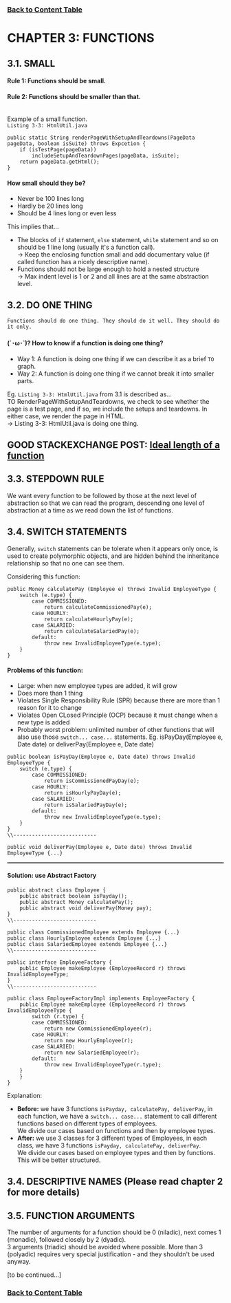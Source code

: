 ### [Back to Content Table](https://github.com/jenniferdo2211/Clean-Code-Summary)

# CHAPTER 3: FUNCTIONS

## 3.1. SMALL

#### Rule 1: Functions should be small.
#### Rule 2: Functions should be smaller than that.<br /><br />

Example of a small function.<br />
`Listing 3-3: HtmlUtil.java`<br />
```
public static String renderPageWithSetupAndTeardowns(PageData pageData, boolean isSuite) throws Expcetion {
    if (isTestPage(pageData)) 
        includeSetupAndTeardownPages(pageData, isSuite);
    return pageData.getHtml();
}
```

#### How small should they be?
* Never be 100 lines long<br />
* Hardly be 20 lines long<br />
* Should be 4 lines long or even less<br />

This implies that...
* The blocks of `if` statement, `else` statement, `while` statement and so on should be 1 line long (usually it's a function call).<br />
-> Keep the enclosing function small and add documentary value (if called function has a nicely descriptive name).
* Functions should not be large enough to hold a nested structure <br />
-> Max indent level is 1 or 2 and all lines are at the same abstraction level.

## 3.2. DO ONE THING

```
Functions should do one thing. They should do it well. They should do it only.
```

#### (´･ω･`)? How to know if a function is doing one thing?<br />
* Way 1: A function is doing one thing if we can describe it as a brief `TO` graph.
* Way 2: A function is doing one thing if we cannot break it into smaller parts.

Eg. `Listing 3-3: HtmlUtil.java` from 3.1 is described as...<br/>
TO RenderPageWithSetupAndTeardowns, we check to see whether the page is a test page, and if so, we include the setups and teardowns. In either case, we render the page in HTML.<br/>
-> Listing 3-3: HtmlUtil.java is doing one thing.

## GOOD STACKEXCHANGE POST: [Ideal length of a function](https://softwareengineering.stackexchange.com/questions/133404/what-is-the-ideal-length-of-a-method-for-you)

## 3.3. STEPDOWN RULE

We want every function to be followed by those at the next level of abstraction so that we can read the program, descending one level of abstraction at a time as we read down the list of functions.

## 3.4. SWITCH STATEMENTS

Generally, `switch` statements can be tolerate when it appears only once, is used to create polymorphic objects, and are hidden behind the inheritance relationship so that no one can see them.

Considering this function:
```
public Money calculatePay (Employee e) throws Invalid EmployeeType {
    switch (e.type) {
        case COMMISSIONED:
            return calculateCommissionedPay(e);
        case HOURLY:
            return calculateHourlyPay(e);
        case SALARIED:
            return calculateSalariedPay(e);
        default:
            throw new InvalidEmployeeType(e.type);
    }
}
```

#### Problems of this function:
* Large: when new employee types are added, it will grow
* Does more than 1 thing
* Violates Single Responsibility Rule (SPR) because there are more than 1 reason for it to change
* Violates Open CLosed Principle (OCP) because it must change when a new type is added
* Probably worst problem: unlimited number of other functions that will also use those `switch... case...` statements. Eg. isPayDay(Employee e, Date date) or deliverPay(Employee e, Date date)
```
public boolean isPayDay(Employee e, Date date) throws Invalid EmployeeType {
    switch (e.type) {
        case COMMISSIONED:
            return isCommissionedPayDay(e);
        case HOURLY:
            return isHourlyPayDay(e);
        case SALARIED:
            return isSalariedPayDay(e);
        default:
            throw new InvalidEmployeeType(e.type);
    }
}
\\---------------------------

public void deliverPay(Employee e, Date date) throws Invalid EmployeeType {...}
```
<hr style="border: 1px solid gray" />

#### Solution: use Abstract Factory
```
public abstract class Employee {
    public abstract boolean isPayday();
    public abstract Money calculatePay();
    public abstract void deliverPay(Money pay);
}
\\---------------------------

public class CommissionedEmployee extends Employee {...}
public class HourlyEmployee extends Employee {...}
public class SalariedEmployee extends Employee {...}
\\---------------------------

public interface EmployeeFactory {
    public Employee makeEmployee (EmployeeRecord r) throws InvalidEmployeeType;
}
\\---------------------------

public class EmployeeFactoryImpl implements EmployeeFactory {
    public Employee makeEmployee (EmployeeRecord r) throws InvalidEmployeeType {
        switch (r.type) {
        case COMMISSIONED:
            return new CommissionedEmployee(r);
        case HOURLY:
            return new HourlyEmployee(r);
        case SALARIED:
            return new SalariedEmployee(r);
        default:
            throw new InvalidEmployeeType(r.type);
    }
    }
}
```

Explanation:<br/>
* **Before:** we have 3 functions `isPayday, calculatePay, deliverPay`, in each function, we have a `switch... case...` statement to call different functions based on different types of employees.<br /> We divide our cases based on functions and then by employee types.
* **After:** we use 3 classes for 3 different types of Employees, in each class, we have 3 functions `isPayday, calculatePay, deliverPay`.<br />
We divide our cases based on employee types and then by functions. This will be better structured.

## 3.4. DESCRIPTIVE NAMES (Please read chapter 2 for more details)

## 3.5. FUNCTION ARGUMENTS

The number of arguments for a function should be 0 (niladic), next comes 1 (monadic), followed closely by 2 (dyadic).<br/>
3 arguments (triadic) should be avoided where possible. More than 3 (polyadic) requires very special justification - and they shouldn't be used anyway.

[to be continued...]

### [Back to Content Table](https://github.com/jenniferdo2211/Clean-Code-Summary)
